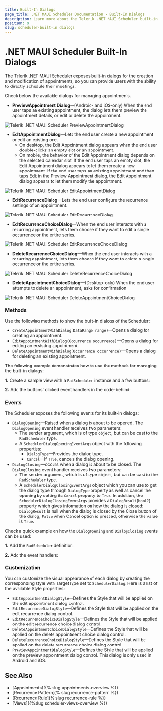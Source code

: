 ```yaml
---
title: Built-In Dialogs
page_title: .NET MAUI Scheduler Documentation - Built-In Dialogs
description: Learn more about the Telerik .NET MAUI Scheduler built-in dialogs for creating, editing, and deleting appointments.
position: 9
slug: scheduler-built-in dialogs
---
```


# .NET MAUI Scheduler Built-In Dialogs

The Telerik .NET MAUI Scheduler exposes built-in dialogs for the creation and modification of appointments, so you can provide users with the ability to directly schedule their meetings.

Check below the available dialogs for managing appointments.

* **PreviewAppointment Dialog**&mdash;(Android- and iOS-only) When the end user taps an existing appointment, the dialog lets them preview the appointment details, or edit or delete the appointment. 

![Telerik .NET MAUI Scheduler PreviewAppointmentDialog](images/scheduler-dialogs-preview.png)

* **EditAppointmentDialog**&mdash;Lets the end user create a new appointment or edit an existing one. 
    * On desktop, the Edit Appointment dialog appears when the end user double-clicks an empty slot or an appointment. 
    * On mobile, the behavior of the Edit Appointment dialog depends on the selected calendar slot. If the end user taps an empty slot, the Edit Appointment dialog appears to let them create a new appointment. If the end user taps an existing appointment and then taps Edit in the Preview Appointment dialog, the Edit Appointment dialog appears to let them modify the appointment.

![Telerik .NET MAUI Scheduler EditAppointmentDialog](images/scheduler-dialogs-editappointment.png)

* **EditRecurrenceDialog**&mdash;Lets the end user configure the recurrence settings of an appointment.

![Telerik .NET MAUI Scheduler EditRecurrenceDialog](images/scheduler-dialogs-editrecurrence.png)

* **EditRecurrenceChoiceDialog**&mdash;When the end user interacts with a recurring appointment, lets them choose if they want to edit a single occurrence or the entire series.

![Telerik .NET MAUI Scheduler EditRecurrenceChoiceDialog](images/scheduler-dialogs-recurrencechoice.png)

* **DeleteRecurrenceChoiceDialog**&mdash;When the end user interacts with a recurring appointment, lets them choose if they want to delete a single occurrence or the entire series.

![Telerik .NET MAUI Scheduler DeleteRecurrenceChoiceDialog](images/scheduler-dialogs-deleterecurrencechoice.png)

* **DeleteAppointmentChoiceDialog**&mdash;(Desktop-only) When the end user attempts to delete an appointment, asks for confirmation.

![Telerik .NET MAUI Scheduler DeleteAppointmentChoiceDialog](images/scheduler-dialogs-deleteappointmentchoice.png)

### Methods

Use the following methods to show the built-in dialogs of the Scheduler:

* `CreateAppointmentWithDialog(DataRange range)`&mdash;Opens a dialog for creating an appointment.
* `EditAppointmentWithDialog(Occurrence occurrence)`&mdash;Opens a dialog for editing an exsisting appointment.
* `DeleteAppointmentWithDialog(Occurrence occurrence)`&mdash;Opens a dialog for deleting an existing appointment.

The following example demonstrates how to use the methods for managing the built-in dialogs:

**1.** Create a sample view with a `RadScheduler` instance and a few buttons:

<snippet id='scheduler-dialogs-methods-xaml' />

**2.** Add the buttons' clicked event handlers in the code-behind:

<snippet id='scheduler-dialogs-methods-eventhandlers' />

### Events

The Scheduler exposes the following events for its built-in dialogs:

* `DialogOpening`&mdash;Raised when a dialog is about to be opened. The `DialogOpening` event handler receives two parameters:
    * The sender argument, which is of type `object`, but can be cast to the `RadScheduler` type.
    * A `SchedulerDialogOpeningEventArgs` object with the following properties:
       * `DialogType`&mdash;Provides the dialog type.
       * `Cancel`&mdash;If `True`, cancels the dialog opening.
* `DialogClosing`&mdash;occurs when a dialog is about to be closed. The `DialogClosing` event handler receives two parameters:
    * The sender argument, which is of type `object`, but can be cast to the `RadScheduler` type.
    * A `SchedulerDialogClosingEventArgs` object which you can use to get the dialog type through `DialogType` property as well as cancel the opening by setting its `Cancel` property to `True`. In addition, the `SchedulerDialogClosingEventArgs` provides a `DialogResult`(`bool?`) property which gives information on how the dialog is closed: `DialogResult` is null when the dialog is closed by the Close button of the dialog, `False` when Cancel option is pressed, otherwise the value is `True`.

Check a quick example on how the `DialogOpening` and `DialogClosing` events can be used:

**1.** Add the `RadScheduler` definition:

<snippet id='scheduler-dialogs-events-xaml' />

**2.** Add the event handlers:

<snippet id='scheduler-dialogs-events' />

### Customization

You can customize the visual appearance of each dialog by creating the corresponding style with TargetType set to `SchedulerDialog`. Here is a list of the available Style properties:

* `EditAppointmentDialogStyle`&mdash;Defines the Style that will be applied on the edit appointment dialog control.
* `EditRecurrenceDialogStyle`&mdash;Defines the Style that will be applied on the edit recurrence dialog control.
* `EditRecurrenceChoiceDialogStyle`&mdash;Defines the Style that will be applied on the edit recurrence choice dialog control.
* `DeleteAppointmentChoiceDialogStyle`&mdash;Defines the Style that will be applied on the delete appointment choice dialog control.
* `DeleteRecurrenceChoiceDialogStyle`&mdash;Defines the Style that will be applied on the delete recurrence choice dialog control.
* `PreviewAppointmentDialogStyle`&mdash;Defines the Style that will be applied on the preview appointment dialog control. This dialog is only used in Android and iOS. 

## See Also

- [Appointments]({% slug appointments-overview %})
- [Recurrence Pattern](% slug recurrence-pattern %})
- [Recurrence Rule](% slug recurrence-rule %})
- [Views]({%slug scheduler-views-overview %})
